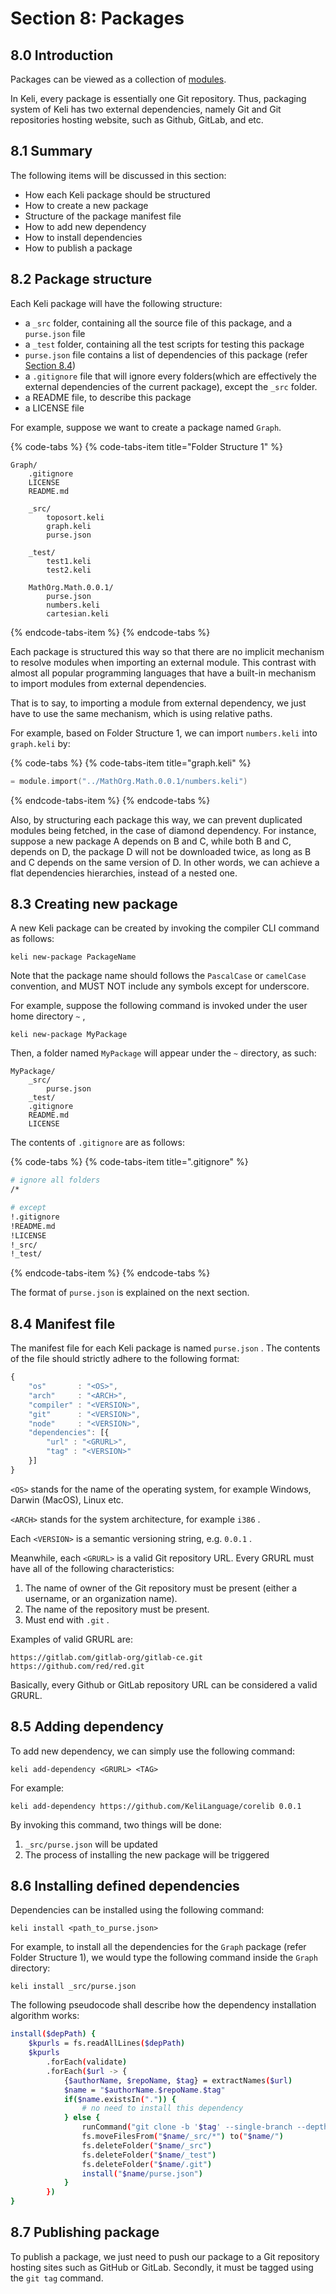 # Section 8: Packages

## 8.0 Introduction

Packages can be viewed as a collection of [modules](section-6-modules.md).

In Keli, every package is essentially one Git repository. Thus, packaging system of Keli has two external dependencies, namely Git and Git repositories hosting website, such as Github, GitLab, and etc.

## 8.1 Summary

The following items will be discussed in this section:

* How each Keli package should be structured
* How to create a new package
* Structure of the package manifest file
* How to add new dependency
* How to install dependencies
* How to publish a package

## 8.2 Package structure

Each Keli package will have the following structure:

* a `_src` folder, containing all the source file of this package, and a `purse.json` file
* a `_test` folder, containing all the test scripts for testing this package
* `purse.json` file contains a list of dependencies of this package \(refer [Section 8.4](https://github.com/KeliLanguage/doc/tree/8ad3ec5699233d6b2a09273d911b391812abb5ec/specification/section-8-kind-annotations.md#8-4-adding-dependency)\)
* a `.gitignore` file that will ignore every folders\(which are effectively the external dependencies of the current package\), except the `_src` folder.
* a README file, to describe this package
* a LICENSE file

For example, suppose we want to create a package named `Graph`.

{% code-tabs %}
{% code-tabs-item title="Folder Structure 1" %}
```text
Graph/
    .gitignore
    LICENSE
    README.md

    _src/
        toposort.keli
        graph.keli
        purse.json

    _test/
        test1.keli
        test2.keli

    MathOrg.Math.0.0.1/
        purse.json
        numbers.keli
        cartesian.keli
```
{% endcode-tabs-item %}
{% endcode-tabs %}

Each package is structured this way so that there are no implicit mechanism to resolve modules when importing an external module. This contrast with almost all popular programming languages that have a built-in mechanism to import modules from external dependencies.

That is to say, to importing a module from external dependency, we just have to use the same mechanism, which is using relative paths.

For example, based on Folder Structure 1, we can import `numbers.keli` into `graph.keli` by:

{% code-tabs %}
{% code-tabs-item title="graph.keli" %}
```c
= module.import("../MathOrg.Math.0.0.1/numbers.keli")
```
{% endcode-tabs-item %}
{% endcode-tabs %}

Also, by structuring each package this way, we can prevent duplicated modules being fetched, in the case of diamond dependency. For instance, suppose a new package A depends on B and C, while both B and C, depends on D, the package D will not be downloaded twice, as long as B and C depends on the same version of D. In other words, we can achieve a flat dependencies hierarchies, instead of a nested one.

## 8.3 Creating new package

A new Keli package can be created by invoking the compiler CLI command as follows:

```text
keli new-package PackageName
```

Note that the package name should follows the `PascalCase` or `camelCase` convention, and MUST NOT include any symbols except for underscore.

For example, suppose the following command is invoked under the user home directory `~` ,

```text
keli new-package MyPackage
```

Then, a folder named `MyPackage` will appear under the `~` directory, as such:

```text
MyPackage/
    _src/
        purse.json
    _test/
    .gitignore
    README.md
    LICENSE
```

The contents of `.gitignore` are as follows:

{% code-tabs %}
{% code-tabs-item title=".gitignore" %}
```bash
# ignore all folders
/*

# except
!.gitignore
!README.md
!LICENSE
!_src/
!_test/
```
{% endcode-tabs-item %}
{% endcode-tabs %}

The format of `purse.json` is explained on the next section.

## 8.4  Manifest file

The manifest file for each Keli package is named `purse.json` . The contents of the file should strictly adhere to the following format:

```javascript
{
    "os"       : "<OS>",
    "arch"     : "<ARCH>",
    "compiler" : "<VERSION>",
    "git"      : "<VERSION>",
    "node"     : "<VERSION>",
    "dependencies": [{
        "url" : "<GRURL>",
        "tag" : "<VERSION>"
    }]
}
```

`<OS>` stands for the name of the operating system, for example Windows, Darwin \(MacOS\), Linux etc.

`<ARCH>` stands for the system architecture, for example `i386` .

Each `<VERSION>` is a semantic versioning string, e.g. `0.0.1` .

Meanwhile, each `<GRURL>` is a valid Git repository URL. Every GRURL must have all of the following characteristics:

1. The name of owner of the Git repository must be present \(either a username, or an organization name\). 
2. The name of the repository must be present.  
3. Must end with `.git` .

Examples of valid GRURL are:

```text
https://gitlab.com/gitlab-org/gitlab-ce.git
https://github.com/red/red.git
```

Basically, every Github or GitLab repository URL can be considered a valid GRURL. 

## 8.5 Adding dependency

To add new dependency, we can simply use the following command:

```text
keli add-dependency <GRURL> <TAG>
```

For example:

```text
keli add-dependency https://github.com/KeliLanguage/corelib 0.0.1
```

By invoking this command, two things will be done:

1. `_src/purse.json` will be updated
2. The process of installing the new package will be triggered

## 8.6 Installing defined dependencies

Dependencies can be installed using the following command:

```text
keli install <path_to_purse.json>
```

For example, to install all the dependencies for the `Graph` package \(refer Folder Structure 1\), we would type the following command inside the `Graph` directory:

```text
keli install _src/purse.json
```

The following pseudocode shall describe how the dependency installation algorithm works:

```bash
install($depPath) {
    $kpurls = fs.readAllLines($depPath)
    $kpurls
        .forEach(validate)
        .forEach($url -> {
            {$authorName, $repoName, $tag} = extractNames($url)
            $name = "$authorName.$repoName.$tag"
            if($name.existsIn(".")) {
                # no need to install this dependency
            } else {
                runCommand("git clone -b '$tag' --single-branch --depth 1 $url $name")
                fs.moveFilesFrom("$name/_src/*") to("$name/")
                fs.deleteFolder("$name/_src")
                fs.deleteFolder("$name/_test")
                fs.deleteFolder("$name/.git")
                install("$name/purse.json")
            }
        })
}
```

## 8.7 Publishing package

To publish a package, we just need to push our package to a Git repository hosting sites such as GitHub or GitLab. Secondly, it must be tagged using the `git tag` command.

